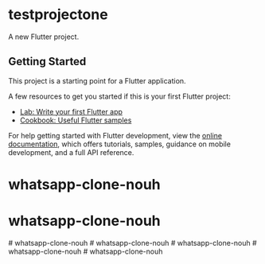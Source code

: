 # testprojectone

A new Flutter project.

## Getting Started

This project is a starting point for a Flutter application.

A few resources to get you started if this is your first Flutter project:

- [Lab: Write your first Flutter app](https://docs.flutter.dev/get-started/codelab)
- [Cookbook: Useful Flutter samples](https://docs.flutter.dev/cookbook)

For help getting started with Flutter development, view the
[online documentation](https://docs.flutter.dev/), which offers tutorials,
samples, guidance on mobile development, and a full API reference.
# whatsapp-clone-nouh
# whatsapp-clone-nouh
#   w h a t s a p p - c l o n e - n o u h  
 #   w h a t s a p p - c l o n e - n o u h  
 #   w h a t s a p p - c l o n e - n o u h  
 # whatsapp-clone-nouh
#   w h a t s a p p - c l o n e - n o u h  
 